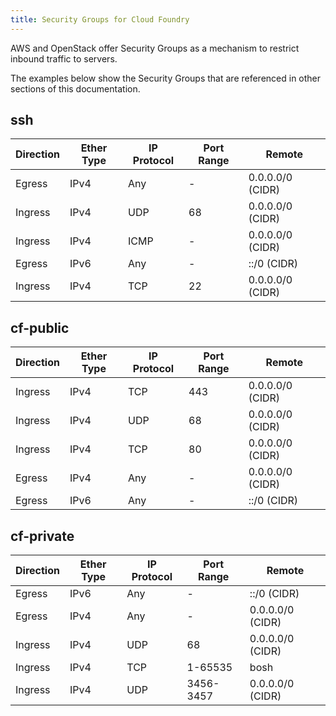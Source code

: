 ```yaml
---
title: Security Groups for Cloud Foundry
---
```


AWS and OpenStack offer Security Groups as a mechanism to restrict inbound traffic to servers.

The examples below show the Security Groups that are referenced in other sections of this documentation.

## <a id="ssh"></a>ssh

| Direction | Ether Type | IP Protocol | Port Range | Remote           |
|-----------|------------|-------------|------------|------------------|
| Egress    | IPv4       | Any         | -          | 0.0.0.0/0 (CIDR) |
| Ingress   | IPv4       | UDP         | 68         | 0.0.0.0/0 (CIDR) |
| Ingress   | IPv4       | ICMP        | -          | 0.0.0.0/0 (CIDR) |
| Egress    | IPv6       | Any         | -          | ::/0 (CIDR)      |
| Ingress   | IPv4       | TCP         | 22         | 0.0.0.0/0 (CIDR) |



## <a id="cf-public"></a>cf-public

| Direction | Ether Type | IP Protocol | Port Range | Remote           |
|-----------|------------|-------------|------------|------------------|
| Ingress    | IPv4       | TCP         | 443       | 0.0.0.0/0 (CIDR) |
| Ingress    | IPv4       | UDP         | 68        | 0.0.0.0/0 (CIDR) |
| Ingress    | IPv4       | TCP         | 80        | 0.0.0.0/0 (CIDR) |
| Egress     | IPv4       | Any         | -         | 0.0.0.0/0 (CIDR) |
| Egress     | IPv6       | Any         | -         | ::/0 (CIDR)      |


## <a id="cf-private"></a>cf-private

| Direction | Ether Type | IP Protocol | Port Range | Remote           |
|-----------|------------|-------------|------------|------------------|
| Egress    | IPv6       | Any         | -          | ::/0 (CIDR)      |
| Egress    | IPv4       | Any         | -          | 0.0.0.0/0 (CIDR) |
| Ingress   | IPv4       | UDP         | 68         | 0.0.0.0/0 (CIDR) |
| Ingress   | IPv4       | TCP         | 1-65535    | bosh             |
| Ingress   | IPv4       | UDP         | 3456-3457  | 0.0.0.0/0 (CIDR) |



